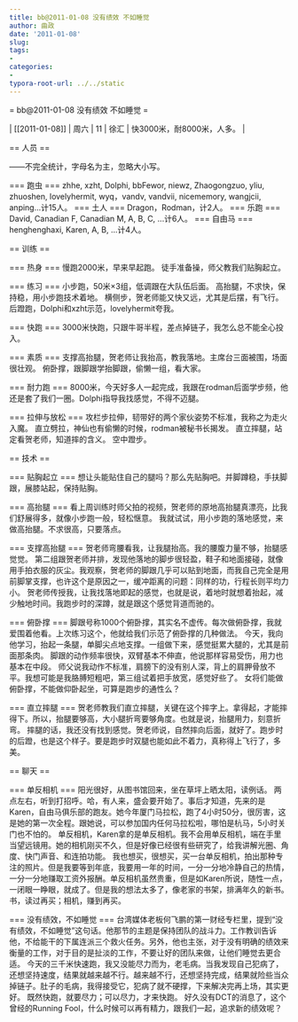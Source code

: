 ```yaml
---
title: bb@2011-01-08 没有绩效 不如睡觉
author: 曲政
date: '2011-01-08'
slug: 
tags:
- 
categories:
- 
typora-root-url: ../../static
---
```


= bb@2011-01-08 没有绩效 不如睡觉 =

| [[2011-01-08]] | 周六 | 11 | 徐汇 | 快3000米，耐8000米，人多。 |

== 人员 ==

——不完全统计，字母名为主，忽略大小写。

=== 跑虫 ===
zhhe, xzht, Dolphi, bbFewor, niewz, Zhaogongzuo, yliu, zhuoshen, lovelyhermit, wyq，vandv, vandvii, nicememory, wangjcii, anping...计15人。
=== 土人 ===
Dragon，Rodman，计2人。
=== 乐跑 ===
David, Canadian F, Canadian M, A, B, C, ...计6人。
=== 自由马 ===
henghenghaxi, Karen, A, B, ...计4人。 

== 训练 ==

=== 热身 ===
   慢跑2000米，早来早起跑。
   徒手准备操，师父教我们贴胸起立。
    
=== 练习 ===
   小步跑，50米×3组，低调跟在大队伍后面。
   高抬腿，不求快，保持稳，用小步跑技术着地。
   横侧步，贺老师能又快又远，尤其是后摆，有飞行。
   后蹬跑，Dolphi和xzht示范，lovelyhermit夸我。
    
=== 快跑 ===
   3000米快跑，只跟牛哥半程，差点掉链子，我怎么总不能全心投入。
    
=== 素质 ===
   支撑高抬腿，贺老师让我抬高，教我落地。主席台三面被围，场面很壮观。
   俯卧撑，跟脚跟学抬脚跟，偷懒一组，看大家。
    
=== 耐力跑 ===
   8000米，今天好多人一起完成，我跟在rodman后面学步频，他还是套了我们一圈。Dolphi指导我找感觉，不得不迈腿。
    
=== 拉伸与放松 ===
   攻栏步拉伸，韧带好的两个家伙姿势不标准，我称之为走火入魔。
   直立劈拉，神仙也有偷懒的时候，rodman被秘书长揭发。
   直立摔腿，站定看贺老师，知道摔的含义。
   空中蹬步。

== 技术 ==

=== 贴胸起立 ===
   想让头能贴住自己的腿吗？那么先贴胸吧。并脚蹲稳，手扶脚跟，展膝站起，保持贴胸。

=== 高抬腿 ===
   看上周训练时师父拍的视频，贺老师的原地高抬腿真漂亮，比我们舒展得多，就像小步跑一般，轻松惬意。
   我就试试，用小步跑的落地感觉，来做高抬腿。不求很高，只要落点。

=== 支撑高抬腿 ===
   贺老师弯腰看我，让我腿抬高。我的腰腹力量不够，抬腿感觉觉。
   第二组跟贺老师并排，发现他落地的脚步很轻盈，鞋子和地面接碰，就像用手拍衣服的灰尘。我观察，贺老师的脚跟几乎可以贴到地面，而我自己完全是用前脚掌支撑，也许这个是原因之一，缓冲距离的问题：同样的功，行程长则平均力小。
   贺老师传授我，让我找落地即起的感觉，也就是说，着地时就想着抬起，减少触地时间。我跑步时的深蹲，就是跟这个感觉背道而驰的。

=== 俯卧撑 ===
   脚跟号称1000个俯卧撑，其实名不虚传。每次做俯卧撑，我就爱围着他看。上次练习这个，他就给我们示范了俯卧撑的几种做法。
   今天，我向他学习，抬起一条腿，单脚尖点地支撑。一组做下来，感觉挺累大腿的，尤其是前面那条肉。
   脚跟的动作频率很快，双臂基本不伸直，他说那样容易受伤，用力也基本在中段。
   师父说我动作不标准，肩膀下的没有别人深，背上的肩胛骨放不平。我想可能是我胳膊短粗吧，第三组试着把手放宽，感觉好些了。
   女将们能做俯卧撑，不能做仰卧起坐，可算是跑步的通性么？

=== 直立摔腿 ===
   贺老师教我们直立摔腿，关键在这个摔字上。拿得起，才能摔得下。所以，抬腿要够高，大小腿折弯要够角度。也就是说，抬腿用力，刻意折弯。
   摔腿的话，我还没有找到感觉。贺老师说，自然摔向后面，就好了。跑步时的后蹬，也是这个样子。要是跑步时双腿也能如此不着力，真称得上飞行了，多美。

== 聊天 ==

=== 单反相机 ===
   阳光很好，从图书馆回来，坐在草坪上晒太阳，读例话。
   两点左右，听到打招呼。哈，有人来，盛会要开始了。事后才知道，先来的是Karen，自由马俱乐部的跑友。她今年厦门马拉松，跑了4小时50分，很厉害，这是她的第一次全程。跟她说，可以参加国内任何马拉松啦，哪怕是杭马，5小时关门也不怕的。
   单反相机，Karen拿的是单反相机。我不会用单反相机，端在手里当望远镜用。她的相机刚买不久，但是好像已经很有些研究了，给我讲解光圈、角度、快门声音、和连拍功能。
   我也想买，很想买，买一台单反相机，拍出那种专注的照片。但是我要等到年底，我要用一年的时间，一分一分地冷静自己的热情，一分一分地赚取工资外报酬。单反相机虽然贵重，但是如Karen所说，随性一点，一闭眼一睁眼，就成了。但是我的想法太多了，像老家的书架，排满年久的新书。书，读过再买；相机，赚到再买。

=== 没有绩效，不如睡觉 ===
   台湾媒体老板何飞鹏的第一财经专栏里，提到“没有绩效，不如睡觉”这句话。他那节的主题是保持团队的战斗力。工作教训告诉他，不给能干的下属连派三个救火任务。另外，他也主张，对于没有明确的绩效来衡量的工作，对于目的是扯淡的工作，不要让好的团队来做，让他们睡觉去更合适。
   今天的三千米快速跑，我又没能尽力而为，老毛病。当我发现自己犯病了，还想坚持速度，结果就越来越不行。越来越不行，还想坚持完成，结果就险些当众掉链子。肚子的毛病，我得接受它，犯病了就不硬撑，下来解决完再上场，其实更好。
   既然快跑，就要尽力；可以尽力，才来快跑。
   好久没有DCT的消息了，这个曾经的Running Fool，什么时候可以再有精力，跟我们一起，追求新的绩效呢？

```

```